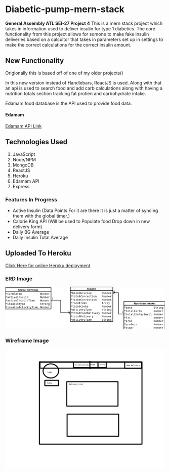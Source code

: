 # Diabetic-pump-mern-stack
**General Assembly ATL SEI-27 Project 4**
This is a mern stack project which takes in information used to deliver insulin for type 1 diabetics. The core functionality from this project allows for somone to make fake insulin deliveries based on a calcultor that takes in parameters set up in settings to make the correct calculations for the correct insulin amount.

## New Functionality 

Origionally this is based off of one of my older projects()

In this new version instead of Handlebars, ReactJS is used. Along with that an api is used to search food and add carb calculations along with having a nutrition totals section tracking fat protien and carbohydrate intake.

Edamam food database is the API used to provide food data.

#### Edamam
[Edamam API Link](https://developer.edamam.com/food-database-api)

## Technologies Used

  1. JavaScript
  2. Node/NPM
  3. MongoDB
  4. ReactJS
  5. Heroku
  6. Edamam API
  7. Express

### Features In Progress
  - Active Insulin (Data Points For it are there It is just a matter of syncing them with the global timer.)
  - Calorie King API (Will be used to Populate food Drop down in new delivery form)
  - Daily BG Average
  - Daily Insulin Total Average

## Uploaded To Heroku
[Click Here for online Heroku deployment](https://diabetic-pump-mern-stack.herokuapp.com/)

### ERD Image
![ERD Image](https://raw.githubusercontent.com/greattechpk/diabetic-pump-mern-stack/master/Planning/Diabetic%20ERD.png "Erd Image")

### Wireframe Image
![Wireframe Image](https://raw.githubusercontent.com/greattechpk/diabetic-pump-mern-stack/master/Planning/clpdb-Wireframe.jpg "Wireframe Image")
